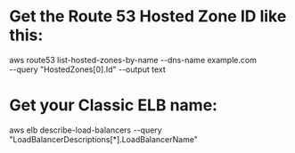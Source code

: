 # Get the Route 53 Hosted Zone ID like this:
aws route53 list-hosted-zones-by-name --dns-name example.com \
  --query "HostedZones[0].Id" --output text

# Get your Classic ELB name:
aws elb describe-load-balancers --query "LoadBalancerDescriptions[*].LoadBalancerName"

